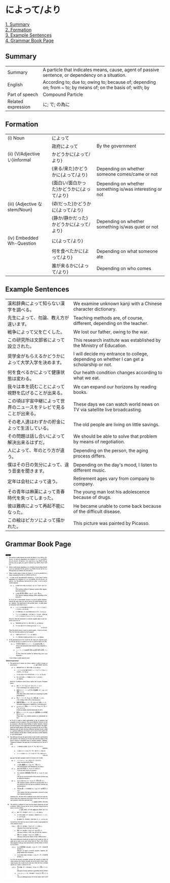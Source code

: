 # によって/より

[1. Summary](#summary)<br>
[2. Formation](#formation)<br>
[3. Example Sentences](#example-sentences)<br>
[4. Grammar Book Page](#grammar-book-page)<br>


## Summary

<table><tr>   <td>Summary</td>   <td>A particle that indicates means, cause, agent of passive sentence, or dependency on a situation.</td></tr><tr>   <td>English</td>   <td>According to; due to; owing to; because of; depending on; from ~ to; by means of; on the basis of; with; by</td></tr><tr>   <td>Part of speech</td>   <td>Compound Particle</td></tr><tr>   <td>Related expression</td>   <td>に; で; の為に</td></tr></table>

## Formation

<table class="table"><tbody><tr class="tr head"><td class="td"><span class="numbers">(i)</span> <span class="bold">Noun</span></td><td class="td"><span class="concept">によって</span></td><td class="td"></td></tr><tr class="tr"><td class="td"></td><td class="td"><span>政府</span><span class="concept">によって</span></td><td class="td"><span>By the government</span></td></tr><tr class="tr head"><td class="td"><span class="numbers">(ii)</span> <span class="bold">{V/Adjective い}informal</span></td><td class="td"><span>かどうか</span><span class="concept">に</span><span>{</span><span class="concept">よって</span><span>/</span><span class="concept">より</span><span>}</span></td><td class="td"></td></tr><tr class="tr"><td class="td"></td><td class="td"><span>{来る/来た}かどうか</span><span class="concept">に</span><span>{</span><span class="concept">よって</span><span>/</span><span class="concept">より</span><span>}</span></td><td class="td"><span>Depending on whether someone comes/came or not</span></td></tr><tr class="tr"><td class="td"></td><td class="td"><span>{面白い/面白かった}かどうか</span><span class="concept">に</span><span>{</span><span class="concept">よって</span><span>/</span><span class="concept">より</span><span>}</span></td><td class="td"><span>Depending on whether something is/was interesting or not</span></td></tr><tr class="tr head"><td class="td"><span class="numbers">(iii)</span> <span class="bold">{Adjective な stem/Noun}</span></td><td class="td"><span>{Ø/だった}かどうか</span><span class="concept">に</span><span>{</span><span class="concept">よって</span><span>/</span><span class="concept">より</span><span>}</span></td><td class="td"></td></tr><tr class="tr"><td class="td"></td><td class="td"><span>{静か/静かだった}かどうか</span><span class="concept">に</span><span>{</span><span class="concept">よって</span><span>/</span><span class="concept">より</span><span>}</span></td><td class="td"><span>Depending on whether something is/was quiet or not</span></td></tr><tr class="tr head"><td class="td"><span class="numbers">(iv)</span> <span class="bold">Embedded Wh-Question</span></td><td class="td"><span class="concept">に</span><span>{</span><span class="concept">よって</span><span>/</span><span class="concept">より</span><span>}</span></td><td class="td"></td></tr><tr class="tr"><td class="td"></td><td class="td"><span>何を食べたか</span><span class="concept">に</span><span>{</span><span class="concept">よって</span><span>/</span><span class="concept">より</span><span>}</span></td><td class="td"><span>Depending on what someone ate</span></td></tr><tr class="tr"><td class="td"></td><td class="td"><span>誰が来るか</span><span class="concept">に</span><span>{</span><span class="concept">よって</span><span>/</span><span class="concept">より</span><span>}</span></td><td class="td"><span>Depending on who comes</span></td></tr></tbody></table>

## Example Sentences

<table><tr>   <td>漢和辞典によって知らない漢字を調べる。</td>   <td>We examine unknown kanji with a Chinese character dictionary.</td></tr><tr>   <td>先生によって、勿論、教え方が違います。</td>   <td>Teaching methods are, of course, different, depending on the teacher.</td></tr><tr>   <td>戦争によって父を亡くした。</td>   <td>We lost our father, owing to the war.</td></tr><tr>   <td>この研究所は文部省によって設立された。</td>   <td>This research institute was established by the Ministry of Education.</td></tr><tr>   <td>奨学金がもらえるかどうかによって大学入学を決めます。</td>   <td>I will decide my entrance to college, depending on whether I can get a scholarship or not.</td></tr><tr>   <td>何を食べるかによって健康状態は変わる。</td>   <td>Our health condition changes according to what we eat.</td></tr><tr>   <td>我々は本を読むことによって視野を広げることが出来る。</td>   <td>We can expand our horizons by reading books.</td></tr><tr>   <td>この頃は宇宙中継によって世界のニュースをテレビで見ることが出来る。</td>   <td>These days we can watch world news on TV via satellite live broadcasting.</td></tr><tr>   <td>その老人達はわずかの貯金によって生活している。</td>   <td>The old people are living on little savings.</td></tr><tr>   <td>その問題は話し合いによって解決出来るはずだ。</td>   <td>We should be able to solve that problem by means of negotiation.</td></tr><tr>   <td>人によって、年のとり方が違う。</td>   <td>Depending on the person, the aging process differs.</td></tr><tr>   <td>僕はその日の気分によって、違う音楽を聞きます。</td>   <td>Depending on the day's mood, I listen to different music.</td></tr><tr>   <td>定年は会社によって違う。</td>   <td>Retirement ages vary from company to company.</td></tr><tr>   <td>その青年は麻薬によって青春時代を失ってしまった。</td>   <td>The young man lost his adolescence because of drugs.</td></tr><tr>   <td>彼は難病によって再起不能になった。</td>   <td>He became unable to come back because of the difficult disease.</td></tr><tr>   <td>この絵はピカソによって描かれた。</td>   <td>This picture was painted by Picasso.</td></tr></table>

## Grammar Book Page

![](../img/Intermediateによって／より.png)

